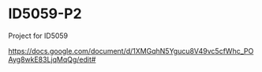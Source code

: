 # ID5059-P2
Project for ID5059

https://docs.google.com/document/d/1XMGqhN5Ygucu8V49vc5cfWhc_POAyg8wkE83LjqMqQg/edit#
